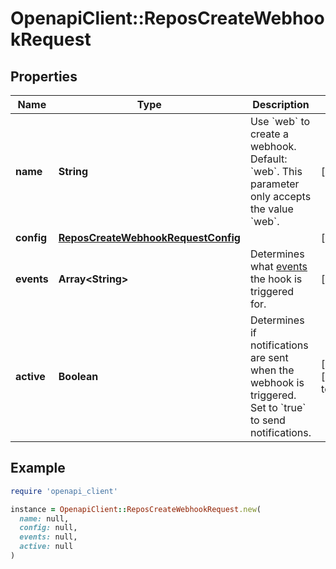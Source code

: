 # OpenapiClient::ReposCreateWebhookRequest

## Properties

| Name | Type | Description | Notes |
| ---- | ---- | ----------- | ----- |
| **name** | **String** | Use &#x60;web&#x60; to create a webhook. Default: &#x60;web&#x60;. This parameter only accepts the value &#x60;web&#x60;. | [optional] |
| **config** | [**ReposCreateWebhookRequestConfig**](ReposCreateWebhookRequestConfig.md) |  | [optional] |
| **events** | **Array&lt;String&gt;** | Determines what [events](https://docs.github.com/webhooks/event-payloads) the hook is triggered for. | [optional] |
| **active** | **Boolean** | Determines if notifications are sent when the webhook is triggered. Set to &#x60;true&#x60; to send notifications. | [optional][default to true] |

## Example

```ruby
require 'openapi_client'

instance = OpenapiClient::ReposCreateWebhookRequest.new(
  name: null,
  config: null,
  events: null,
  active: null
)
```

